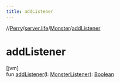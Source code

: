 ```yaml
---
title: addListener
---
```

//[Perry](../../../index.html)/[server.life](../index.html)/[Monster](index.html)/[addListener](add-listener.html)



# addListener



[jvm]\
fun [addListener](add-listener.html)(l: [MonsterListener](../-monster-listener/index.html)): [Boolean](https://kotlinlang.org/api/latest/jvm/stdlib/kotlin/-boolean/index.html)




